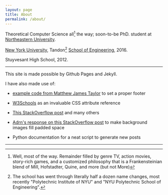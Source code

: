 ```yaml
---
layout: page
title: About
permalink: /about/
---
```


Theoretical Computer Science all[^1] the way; soon-to-be PhD. student at [Northeastern University](http://neu.edu).

[New York University](http://nyu.edu), Tandon[^2] [School of Engineering](http://engineering.nyu.edu), 2016.

Stuyvesant High School, 2012.

---

This site is made possible by Github Pages and Jekyll.

I have also made use of:

* [example code from Matthew James Taylor](http://matthewjamestaylor.com/blog/bottom-footer-demo.htm) to set a proper footer

* [W3Schools](http://w3schools.com) as an invaluable CSS attribute reference

* [This StackOverflow post](http://stackoverflow.com/questions/2643305/centering-a-background-image-using-css) and many others

* [Adrn's response on this StackOverflow post](http://stackoverflow.com/questions/7961589/positioning-background-image-adding-padding) to make background images fill padded space

* Python documentation for a neat script to generate new posts

---

[^1]:Well, most of the way. Remainder filled by genre TV, action movies, story-rich games, and a customized philosophy that is a Frankensteinian blend of Mill, Hofstadter, Quine, and more (but not More)

[^2]:The school has went through literally half a dozen name changes, most recently "Polytechnic Institute of NYU" and "NYU Polytechnic School of Engineering".
